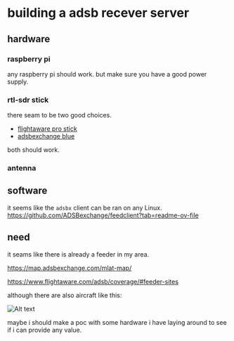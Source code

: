 # building a adsb recever server

## hardware

### raspberry pi

any raspberry pi should work. but make sure you have a good power supply.

### rtl-sdr stick

there seam to be two good choices.

- [flightaware pro stick](https://www.flightaware.com/adsb/prostick/)
- [adsbexchange blue](https://store.adsbexchange.com/products/adsbexchange-com-r820t2-rtl2832u-0-5-ppm-tcxo-ads-b-sdr-w-amp-and-1090-mhz-filter-software-on-industrial-microsd)

both should work.

### antenna

## software

it seems like the `adsbx` client can be ran on any Linux.
<https://github.com/ADSBexchange/feedclient?tab=readme-ov-file>

## need

it seams like there is already a feeder in my area.

<https://map.adsbexchange.com/mlat-map/>

<https://www.flightaware.com/adsb/coverage/#feeder-sites>

although there are also aircraft like this:

![Alt text](Projects/adsb-recever/image.png)

maybe i should make a poc with some hardware i have laying around to see if i can provide any value.
